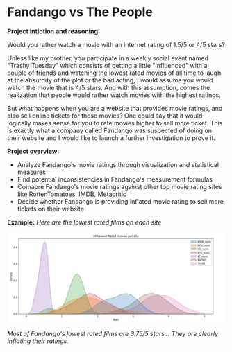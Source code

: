 # Fandango vs The People


**Project intiotion and reasoning:**

Would you rather watch a movie with an internet rating of 1.5/5 or 4/5 stars? 

Unless like my brother, you participate in a weekly social event named "Trashy Tuesday" which consists of getting a little "influenced" with a couple of friends and watching the lowest rated movies of all time to laugh at the absurdity of the plot or the bad acting, I would assume you would watch the movie that is 4/5 stars.
And with this assumption, comes the realization that people would rather watch movies with the highest ratings.

But what happens when you are a website that provides movie ratings, and also sell online tickets for those movies? One could say that it would logically makes sense for you to rate movies higher to sell more ticket. This is exactly what a company called Fandango was suspected of doing on their website and I would like to launch a further investigation to prove it.


**Project overview:**

- Analyze Fandango's movie ratings through visualization and statistical measures
- Find potential inconsistencies in Fandango's measurement formulas
- Comapre Fandango's movie ratings against other top movie rating sites like RottenTomatoes, IMDB, Metacritic
- Decide whether Fandango is providing inflated movie rating to sell more tickets on their website



**Example:**
*Here are the lowest rated films on each site*

![alt text](https://github.com/bgosha24/Fandango-vs-The-People/blob/main/fandango1.jpg?raw=true)


*Most of Fandango's lowest rated films are 3.75/5 stars... They are clearly inflating their ratings.*
